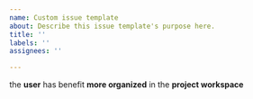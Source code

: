 ```yaml
---
name: Custom issue template
about: Describe this issue template's purpose here.
title: ''
labels: ''
assignees: ''

---
```


the **user** has benefit **more organized** in the **project workspace**
